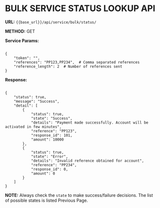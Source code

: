# **BULK SERVICE STATUS LOOKUP API**

**URL:** `{{base_url}}/api/service/bulk/status/`  

**METHOD:** GET  

**Service Params:**
<pre><code class="json">
{
    "token": "<provided token>",
    "references": "PP123,PP234",  # Comma separated references
    "reference_length": 2  # Number of references sent
}
</code></pre>

**Response:**
<pre><code class="json">
{
    "status": true,
    "message": "Success",
    "detail": [
        {
            "status": true,
            "state": "Success",
            "details": "Payment made successfully. Account will be activated in few minutes",
            "reference": "PP123",
            "response_id": 101,
            "amount": 10000
        },
        {
            "status": true,
            "state": "Error",
            "details": "Invalid reference obtained for account",
            "reference": "PP234",
            "response_id": 0,
            "amount": 0
        }
    ]
}
</code></pre>

**NOTE:** Always check the `state` to make success/failure decisions. The list of possible states is listed Previous Page.
